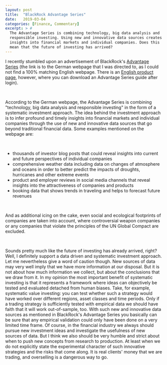 ```yaml
---
layout: post
title:  "BlackRock Advantage Series"
date:   2019-03-04
categories: [Finance, Commentary]
excerpt: > #
  The Advantage Series is combining technology, big data analysis and
  responsible investing. Using new and innovative data sources creates
  insights into financial markets and individual companies. Does this
  mean that the future of investing has arrived? 
---
```


I recently stumbled upon an advertisement of BlackRock's [Advantage
Series](https://www.blackrock.com/de/finanzberater-und-banken/fonds-im-fokus/advantage-serie?siteEntryPassthrough=true&cid=ba:linkedin:sponcon:adv&locale=de_DE&userType=intermediaries)
(the link is to the German webpage that I was directed to, as I could
not find a 100% matching English webpage. There is an [English product
page](https://www.blackrock.com/investing/investment-ideas/advantage),
however, where you can download an Advantage Series guide after
login). 

<br>

According to the German webpage, the Advantage Series is combining
"technology, big data analysis and responsible investing" in the form
of a systematic investment approach. The idea behind the investment
approach is to infer profound and timely insights into financial
markets and individual companies through the use of new and innovative
data sources that go beyond traditional financial data. Some examples
mentioned on the webpage are:

<br>

- thousands of investor blog posts that could reveal
  insights into current and future perspectives of individual
  companies
- comprehensive weather data including data on changes of atmosphere
  and oceans in order to better predict the impacts of droughts,
  hurricanes and other extreme events
- product and employer reviews in social media channels that reveal
  insights into the attractiveness of companies and products
- booking data that shows trends in traveling and helps to forecast
  future revenues

<br>

And as additional icing on the cake, even social and ecological
footprints of companies are taken into account, where controversial
weapon companies or any companies that violate the principles of the
UN Global Compact are excluded.

<br>

Sounds pretty much like the future of investing has already arrived,
right? Well, I definitely support a data driven and systematic
investment approach. Let me nevertheless give a word of caution
though. New sources of data may very well imply that we have more
information at our disposal. But it is not about how much information
we collect, but about the conclusions that we draw from it. In my
opinion the most important benefit of systematic investing is that it
represents a framework where ideas can objectively be tested and
evaluated detached from human biases. Take, for example, systematic
value investing: you can test whether such a strategy would have
worked over different regions, asset classes and time periods. Only if
a trading strategy is sufficiently tested with empirical data we
should have faith that it will work out-of-sample, too. With such new
and innovative data sources as mentioned in BlackRock's Advantage
Series you basically can be sure that any empirical validation could
only have been done on a very limited time frame. Of course, in the
financial industry we always should pursue new investment ideas and
investigate the usefulness of new sources of data. But I think we also
should be very humble and strict about when to push new concepts from
research to production. At least when we do not explicitly state the
experimental character of such innovative strategies and the risks
that come along. It is real clients' money that we are trading, and
overselling is a dangerous way to go.